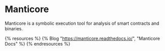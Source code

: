 # Manticore

Manticore is a symbolic execution tool for analysis of smart contracts and binaries.

{% resources %}
  {% Blog "https://manticore.readthedocs.io/", "Manticore Docs" %}
{% endresources %}
